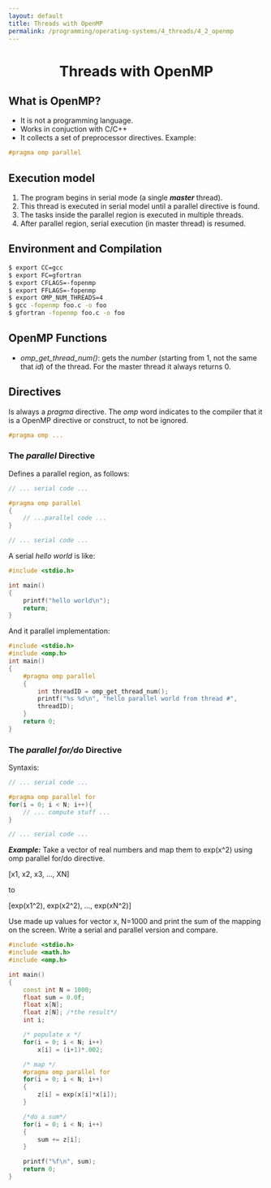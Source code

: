 ```yaml
---
layout: default
title: Threads with OpenMP
permalink: /programming/operating-systems/4_threads/4_2_openmp
---
```


<h1 style="text-align: center;">Threads with OpenMP</h1>

## What is OpenMP?

* It is not a programming language.
* Works in conjuction with C/C++
* It collects a set of preprocessor directives. Example:

``` c++
#pragma omp parallel
```

## Execution model

1. The program begins in serial mode (a single ***master*** thread).
2. This thread is executed in serial model until a parallel directive is found.
3. The tasks inside the parallel region is executed in multiple threads.
4. After parallel region, serial execution (in master thread) is resumed.

## Environment and Compilation

``` bash
$ export CC=gcc
$ export FC=gfortran
$ export CFLAGS=-fopenmp
$ export FFLAGS=-fopenmp
$ export OMP_NUM_THREADS=4
$ gcc -fopenmp foo.c -o foo
$ gfortran -fopenmp foo.c -o foo
```

## OpenMP Functions

* *omp_get_thread_num()*: gets the *number* (starting from 1, not the same that *id*) of the thread. For the master thread it always returns 0.

## Directives

Is always a *pragma* directive. The *omp* word indicates to the compiler that it is a OpenMP directive or construct, to not be ignored.

``` c++
#pragma omp ...
```

### The *parallel* Directive

Defines a parallel region, as follows:

``` c++
// ... serial code ...

#pragma omp parallel
{
    // ...parallel code ...
}

// ... serial code ...
```

A serial *hello world* is like:

``` c++
#include <stdio.h>

int main()
{
    printf("hello world\n");
    return;
}
```

And it parallel implementation:

``` c++
#include <stdio.h>
#include <omp.h>
int main()
{
    #pragma omp parallel
    {
        int threadID = omp_get_thread_num();
        printf("%s %d\n", "hello parallel world from thread #",
        threadID);
    }
    return 0;
}
```

### The *parallel for/do* Directive

Syntaxis:

``` c++
// ... serial code ...

#pragma omp parallel for
for(i = 0; i < N; i++){
    // ... compute stuff ...
}

// ... serial code ...
```

***Example:*** Take a vector of real numbers and map them to exp(x^2) using omp parallel for/do directive.

[x1, x2, x3, ..., XN]

to

[exp(x1^2), exp(x2^2), ..., exp(xN^2)]

Use made up values for vector x, N=1000 and print the sum of the mapping on the screen. Write a serial and parallel version and compare.

``` c++
#include <stdio.h>
#include <math.h>
#include <omp.h>

int main()
{
    const int N = 1000;
    float sum = 0.0f;
    float x[N];
    float z[N]; /*the result*/
    int i;

    /* populate x */
    for(i = 0; i < N; i++)
        x[i] = (i+1)*.002;

    /* map */
    #pragma omp parallel for
    for(i = 0; i < N; i++)
    {
        z[i] = exp(x[i]*x[i]);
    }

    /*do a sum*/
    for(i = 0; i < N; i++)
    {
        sum += z[i];
    }

    printf("%f\n", sum);
    return 0;
}
```
